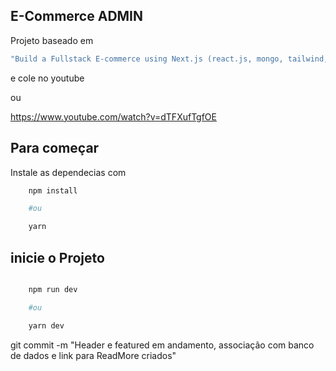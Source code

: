 ## E-Commerce ADMIN

Projeto baseado em 

```bash
"Build a Fullstack E-commerce using Next.js (react.js, mongo, tailwind, styled components)"
``` 
e cole no youtube

ou 

https://www.youtube.com/watch?v=dTFXufTgfOE

## Para começar

Instale as dependecias com 

```bash
    npm install

    #ou

    yarn
```
## inicie o Projeto 

```bash

    npm run dev

    #ou

    yarn dev
```

git commit -m "Header e featured em andamento, associação com banco de dados e link para ReadMore criados"